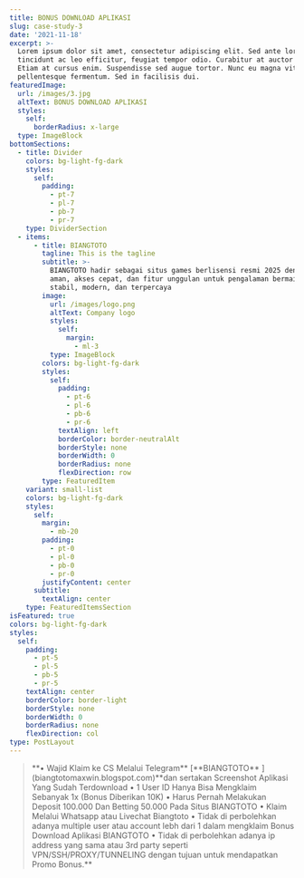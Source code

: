 ```yaml
---
title: BONUS DOWNLOAD APLIKASI
slug: case-study-3
date: '2021-11-18'
excerpt: >-
  Lorem ipsum dolor sit amet, consectetur adipiscing elit. Sed ante lorem,
  tincidunt ac leo efficitur, feugiat tempor odio. Curabitur at auctor sapien.
  Etiam at cursus enim. Suspendisse sed augue tortor. Nunc eu magna vitae lorem
  pellentesque fermentum. Sed in facilisis dui.
featuredImage:
  url: /images/3.jpg
  altText: BONUS DOWNLOAD APLIKASI
  styles:
    self:
      borderRadius: x-large
  type: ImageBlock
bottomSections:
  - title: Divider
    colors: bg-light-fg-dark
    styles:
      self:
        padding:
          - pt-7
          - pl-7
          - pb-7
          - pr-7
    type: DividerSection
  - items:
      - title: BIANGTOTO
        tagline: This is the tagline
        subtitle: >-
          BIANGTOTO hadir sebagai situs games berlisensi resmi 2025 dengan login
          aman, akses cepat, dan fitur unggulan untuk pengalaman bermain yang
          stabil, modern, dan terpercaya
        image:
          url: /images/logo.png
          altText: Company logo
          styles:
            self:
              margin:
                - ml-3
          type: ImageBlock
        colors: bg-light-fg-dark
        styles:
          self:
            padding:
              - pt-6
              - pl-6
              - pb-6
              - pr-6
            textAlign: left
            borderColor: border-neutralAlt
            borderStyle: none
            borderWidth: 0
            borderRadius: none
            flexDirection: row
        type: FeaturedItem
    variant: small-list
    colors: bg-light-fg-dark
    styles:
      self:
        margin:
          - mb-20
        padding:
          - pt-0
          - pl-0
          - pb-0
          - pr-0
        justifyContent: center
      subtitle:
        textAlign: center
    type: FeaturedItemsSection
isFeatured: true
colors: bg-light-fg-dark
styles:
  self:
    padding:
      - pt-5
      - pl-5
      - pb-5
      - pr-5
    textAlign: center
    borderColor: border-light
    borderStyle: none
    borderWidth: 0
    borderRadius: none
    flexDirection: col
type: PostLayout
---
```

> <div style="text-align: left">**• Wajid Klaim ke CS Melalui Telegram** [**BIANGTOTO** ](biangtotomaxwin.blogspot.com)**dan sertakan Screenshot Aplikasi Yang Sudah Terdownload
> • 1 User ID Hanya Bisa Mengklaim Sebanyak 1x (Bonus Diberikan 10K)
> • Harus Pernah Melakukan Deposit 100.000 Dan Betting 50.000 Pada Situs BIANGTOTO
> • Klaim Melalui Whatsapp atau Livechat Biangtoto
> • Tidak di perbolehkan adanya multiple user atau account lebh dari 1 dalam mengklaim Bonus Download Aplikasi BIANGTOTO
> • Tidak di perbolehkan adanya ip address yang sama atau 3rd party seperti VPN/SSH/PROXY/TUNNELING dengan tujuan untuk mendapatkan Promo Bonus.**</div>

